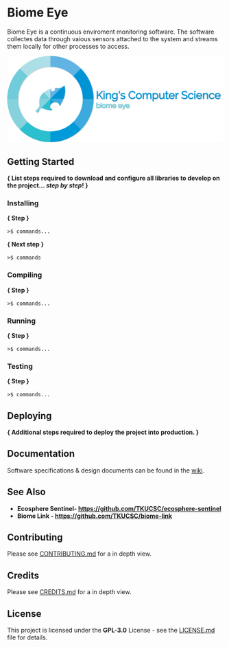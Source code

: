 # Biome Eye

Biome Eye is a continuous enviroment monitoring software. The software collectes data through vaious sensors attached to the system and streams them locally for other processes to access.

![project logo|banner](res/repo/banner-biome-eye.png "Biome Eye banner")

## Getting Started

**{ List steps required to download and configure all libraries to develop on the project... *step by step*! }**


### Installing

**{ Step }**

```
>$ commands...
```

**{ Next step }**

```
>$ commands
```

### Compiling

**{ Step }**

```
>$ commands...
```

### Running

**{ Step }**

```
>$ commands...
```

### Testing

**{ Step }**

```
>$ commands...
```

## Deploying

**{ Additional steps required to deploy the project into production. }**

## Documentation

Software specifications & design documents can be found in the [wiki](/wiki).

## See Also

- **Ecosphere Sentinel- https://github.com/TKUCSC/ecosphere-sentinel**
- **Biome Link - https://github.com/TKUCSC/biome-link**

## Contributing

Please see [CONTRIBUTING.md](CONTRIBUTING.md) for a in depth view.

## Credits

Please see [CREDITS.md](CREDITS.md) for a in depth view.

## License

This project is licensed under the **GPL-3.0** License - see the [LICENSE.md](LICENSE.md) file for details.
